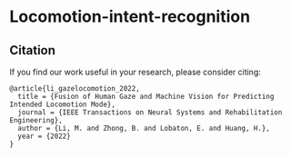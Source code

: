 # Locomotion-intent-recognition

## Citation 
If you find our work useful in your research, please consider citing:

    @article{li_gazelocomotion_2022,
      title = {Fusion of Human Gaze and Machine Vision for Predicting Intended Locomotion Mode},
      journal = {IEEE Transactions on Neural Systems and Rehabilitation Engineering},
      author = {Li, M. and Zhong, B. and Lobaton, E. and Huang, H.},
      year = {2022}
    }
